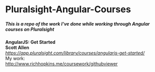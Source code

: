 # Pluralsight-Angular-Courses
##### This is a repo of the work I've done while working through Angular courses on Pluralsight

**AngularJS: Get Started**  
**Scott Allen**  
_https://app.pluralsight.com/library/courses/angularjs-get-started/_  
My work:  
<a href="http://www.richhopkins.me/coursework/githubviewer" target="_blank">http://www.richhopkins.me/coursework/githubviewer</a>
